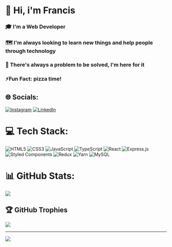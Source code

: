 # 💫 Hi, i'm Francis<br>
### 🎓 I'm a Web Developer<br>
### 🗺️ I'm always looking to learn new things and help people through technology<br>
### 🧩 There's always a problem to be solved, I'm here for it<br>
### ⚡Fun Fact: pizza time!


## 🌐 Socials:
[![Instagram](https://img.shields.io/badge/Instagram-%23E4405F.svg?logo=Instagram&logoColor=white)](https://instagram.com/francisbernarddev/) [![LinkedIn](https://img.shields.io/badge/LinkedIn-%230077B5.svg?logo=linkedin&logoColor=white)](https://www.linkedin.com/in/francis-bernard-dev) 

# 💻 Tech Stack:
![HTML5](https://img.shields.io/badge/html5-%23E34F26.svg?style=for-the-badge&logo=html5&logoColor=white) ![CSS3](https://img.shields.io/badge/css3-%231572B6.svg?style=for-the-badge&logo=css3&logoColor=white) ![JavaScript](https://img.shields.io/badge/javascript-%23323330.svg?style=for-the-badge&logo=javascript&logoColor=%23F7DF1E) ![TypeScript](https://img.shields.io/badge/typescript-%23007ACC.svg?style=for-the-badge&logo=typescript&logoColor=white) ![React](https://img.shields.io/badge/react-%2320232a.svg?style=for-the-badge&logo=react&logoColor=%2361DAFB) ![Express.js](https://img.shields.io/badge/express.js-%23404d59.svg?style=for-the-badge&logo=express&logoColor=%2361DAFB) ![Styled Components](https://img.shields.io/badge/styled--components-DB7093?style=for-the-badge&logo=styled-components&logoColor=white) ![Redux](https://img.shields.io/badge/redux-%23593d88.svg?style=for-the-badge&logo=redux&logoColor=white) ![Yarn](https://img.shields.io/badge/yarn-%232C8EBB.svg?style=for-the-badge&logo=yarn&logoColor=white) ![MySQL](https://img.shields.io/badge/mysql-%2300f.svg?style=for-the-badge&logo=mysql&logoColor=white)
# 📊 GitHub Stats:
![](https://github-readme-streak-stats.herokuapp.com/?user=FrancisBernard34&theme=dark&hide_border=false)<br/>

## 🏆 GitHub Trophies
![](https://github-profile-trophy.vercel.app/?username=FrancisBernard34&theme=radical&no-frame=false&no-bg=true&margin-w=4)

---
[![](https://visitcount.itsvg.in/api?id=FrancisBernard34&icon=0&color=0)](https://visitcount.itsvg.in)

<!-- Proudly created with GPRM ( https://gprm.itsvg.in ) -->
